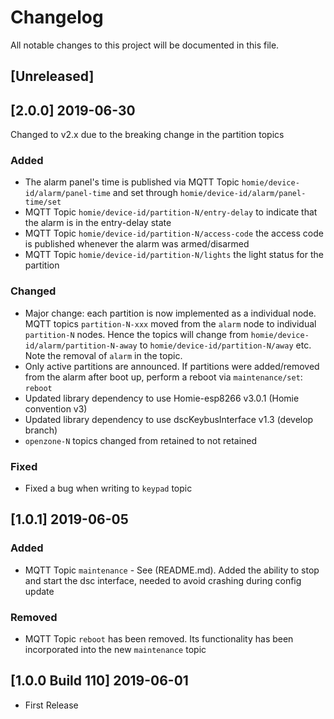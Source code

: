 # Changelog
All notable changes to this project will be documented in this file.

## [Unreleased]

## [2.0.0] 2019-06-30
Changed to v2.x due to the breaking change in the partition topics

### Added
- The alarm panel's time is published via MQTT Topic `homie/device-id/alarm/panel-time` and set through `homie/device-id/alarm/panel-time/set`
- MQTT Topic `homie/device-id/partition-N/entry-delay` to indicate that the alarm is in the entry-delay state
- MQTT Topic `homie/device-id/partition-N/access-code` the access code is published whenever the alarm was armed/disarmed
- MQTT Topic `homie/device-id/partition-N/lights` the light status for the partition

### Changed
- Major change: each partition is now implemented as a individual node. 
  MQTT topics `partition-N-xxx` moved from the `alarm` node to individual `partition-N` nodes. Hence the topics will change from `homie/device-id/alarm/partition-N-away` to `homie/device-id/partition-N/away` etc. Note the removal of `alarm` in the topic.
- Only active partitions are announced. If partitions were added/removed from the alarm after boot up, perform a reboot via `maintenance/set`: `reboot`
- Updated library dependency to use Homie-esp8266 v3.0.1 (Homie convention v3)
- Updated library dependency to use dscKeybusInterface v1.3 (develop branch)
- `openzone-N` topics changed from retained to not retained

### Fixed
- Fixed a bug when writing to `keypad` topic

## [1.0.1] 2019-06-05
### Added
- MQTT Topic `maintenance` - See (README.md). Added the ability to stop and start the dsc interface, needed to avoid crashing during config update

### Removed
- MQTT Topic `reboot` has been removed. Its functionality has been incorporated into the new `maintenance` topic

## [1.0.0 Build 110] 2019-06-01
- First Release